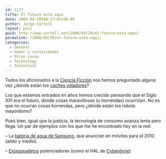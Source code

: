 ```yaml
---
id: 1177
title: El futuro está aquí
date: 2008-04-29T08:17:01+00:00
author: Jorge Cortell
layout: post
guid: http://www.cortell.net/2008/04/29/el-futuro-esta-aqui/
permalink: /2008/04/29/el-futuro-esta-aqui/
categories:
  - General
  - Humor y curiosidades
  - Otras cosas
  - Technology
  - Technolust
---
```

Todos los aficionados a la <a href="http://www.neoteo.com/predicciones-de-la-ciencia-ficcion-puede-la.neo" title="predicciones de la Cinecia Ficción" target="_blank">Ciencia Ficción</a> nos hemos preguntado alguna vez ¿dónde están los <a href="http://www.neoteo.com/coches-voladores-para-cuando.neo" title="coches voladores para cuando" target="_blank">coches voladores</a>?

Los que estamos entrados en años hemos crecido pensando que el Siglo XXI era el futuro, donde cosas maravillosas (u horrendas) ocurrirían. No es que no ocurran cosas horrendas, pero ¿dónde están los robots mayordomo?

Pues bien, igual que la justicia, la tecnología de consumo avanza lenta pero llega. Un par de ejemplos con los que me he encontrado hoy en la red:

– La <a href="http://www.neoteo.com/samsung-y-su-bateria-de-agua.neo" title="Noticia en NeoTeo" target="_blank">batería de agua de Samsung</a>, que anuncian en móviles para el 2010 (añito y medio).

– <a href="http://www.neoteo.com/tag/Exoesqueleto.neo" title="NeoTeo" target="_blank">Exoesqueletos</a> potenciadores (como el HAL de <a href="http://www.cyberdyne.jp/English/index.html" title="Cyberdyne" target="_blank">Cyberdyne</a>)